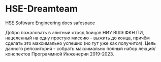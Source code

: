 # HSE-Dreamteam
HSE Software Engineering docs safespace

Добро пожаловать в элитный отряд бойцов НИУ ВШЭ
ФКН ПИ, нацеленный на одну простую миссию -
выжить до конца, причём сделать это максимально
успешно (но тут уже как получится). Цель данного
репозитория - собрать максимально полный набор
лекций/конспектов Программной Инженерии 2019-2023.
